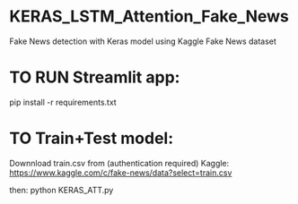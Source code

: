# KERAS_LSTM_Attention_Fake_News
Fake News detection with Keras model using Kaggle Fake News dataset

# TO RUN Streamlit app:

pip install -r requirements.txt

# TO Train+Test model:

Downnload train.csv from (authentication required) Kaggle:
https://www.kaggle.com/c/fake-news/data?select=train.csv

then:
python KERAS_ATT.py



